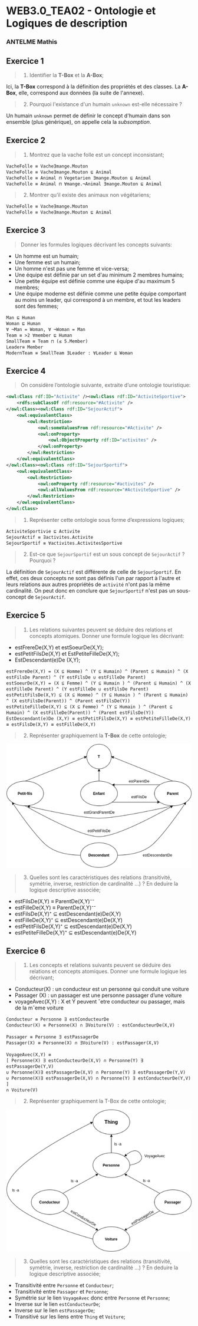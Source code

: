 # WEB3.0_TEA02 - Ontologie et Logiques de description

### ANTELME Mathis

## Exercice 1

> 1. Identifier la **T-Box** et la **A-Box**;

Ici, la **T-Box** correspond à la définition des propriétés et des classes. La **A-Box**, elle, correspond aux données (la suite de l'annexe).

> 2. Pourquoi l'existance d'un humain `unknown` est-elle nécessaire ?

Un humain `unknown` permet de définir le concept d'humain dans son ensemble (plus générique), on appelle cela la *subsomption*.

## Exercice 2

> 1. Montrez que la vache folle est un concept inconsistant;

```
VacheFolle ≡ Vache∃mange.Mouton
VacheFolle ≡ Vache∃mange.Mouton ⊑ Animal
VacheFolle ≡ Animal ⊓ Vegetarien ∃mange.Mouton ⊑ Animal
VacheFolle ≡ Animal ⊓ ∀mange.¬Animal ∃mange.Mouton ⊑ Animal
```

> 2. Montrer qu’il existe des animaux non végétariens;

```
VacheFolle ≡ Vache∃mange.Mouton
VacheFolle ≡ Vache∃mange.Mouton ⊑ Animal
```

## Exercice 3

> Donner les formules logiques décrivant les concepts suivants:

- Un homme est un humain;
- Une femme est un humain;
- Un homme n'est pas une femme et vice-versa;
- Une équipe est définie par un set d'au minimum 2 membres humains;
- Une petite équipe est définie comme une équipe d'au maximum 5 membres;
- Une équipe moderne est définie comme une petite équipe comportant au moins un leader, qui correspond à un membre, et tout les leaders sont des femmes;

```
Man ⊑ Human
Woman ⊑ Human
∀ ¬Man = Woman, ∀ ¬Woman = Man
Team ≡ >2 ∀member ⊑ Human
SmallTeam ≡ Team ⊓ (≤ 5.Member)
Leader≡ Member
ModernTeam ≡ SmallTeam ∃Leader : ∀Leader ⊑ Woman
```

## Exercice 4

> On considère l’ontologie suivante, extraite d’une ontologie touristique:

```xml
<owl:Class rdf:ID="Activite" /><owl:Class rdf:ID="ActiviteSportive">
    <rdfs:subClassOf rdf:resource="#Activite" />
</owl:Class><owl:Class rdf:ID="SejourActif">
    <owl:equivalentClass>
        <owl:Restriction>
            <owl:someValuesFrom rdf:resource="#Activite" />
            <owl:onProperty>
                <owl:ObjectProperty rdf:ID="activites" />
            </owl:onProperty>
        </owl:Restriction>
    </owl:equivalentClass>
</owl:Class><owl:Class rdf:ID="SejourSportif">
    <owl:equivalentClass>
        <owl:Restriction>
            <owl:onProperty rdf:resource="#activites" />
            <owl:allValuesFrom rdf:resource="#ActiviteSportive" />
        </owl:Restriction>
    </owl:equivalentClass>
</owl:Class>
```

> 1. Représenter cette ontologie sous forme d’expressions logiques;

```
ActiviteSportivie ⊑ Activite
SejourActif ≡ ∃activites.Activite
SejourSportif ≡ ∀activites.ActivitesSportive
```

> 2. Est-ce que `SejourSportif` est un sous concept de `SejourActif` ? Pourquoi ?

La définition de `SejourActif` est différente de celle de `SejourSportif`. En effet, ces deux concepts ne sont pas définis l'un par rapport à l'autre et leurs relations aux autres propriétés de `activité` n'ont pas la même cardinalité. On peut donc en conclure que `SejourSportif` n'est pas un sous-concept de `SejourActif`.

## Exercice 5

> 1. Les relations suivantes peuvent se déduire des relations et concepts atomiques. Donner une formule logique les décrivant:

- estFrereDe(X,Y) et estSoeurDe(X,Y);
- estPetitFilsDe(X,Y) et EstPetiteFilleDe(X,Y);
- EstDescendant(e)De (X,Y);

```
estFrereDe(X,Y) = (X ⊆ Homme) ^ (Y ⊆ Humain) ^ (Parent ⊆ Humain) ^ (X estFilsDe Parent) ^ (Y estFilsDe ∪ estFilleDe Parent)
estSoeurDe(X,Y) = (X ⊆ Femme) ^ (Y ⊆ Humain ) ^ (Parent ⊆ Humain) ^ (X estFilleDe Parent) ^ (Y estFilleDe ∪ estFilsDe Parent)
estPetitFilsDe(X,Y) ⊆ (X ⊆ Homme) ^ (Y ⊆ Humain ) ^ (Parent ⊆ Humain) ^ (X estFilsDe(Parent)) ^ (Parent estFilsDe(Y))
estPetiteFilleDe(X,Y) ⊆ (X ⊆ Femme) ^ (Y ⊆ Humain ) ^ (Parent ⊆ Humain) ^ (X estFilleDe(Parent)) ^ (Parent estFilsDe(Y))
EstDescendant(e)De (X,Y) ≡ estPetitFilsDe(X,Y) ≡ estPetiteFilleDe(X,Y) ≡ estFilsDe(X,Y) ≡ estFilleDe(X,Y)
```

> 2. Représenter graphiquement la **T-Box** de cette ontologie;

![T-Box](img/Exercice5_TBOX.png)

> 3. Quelles sont les caractéristiques des relations (transitivité, symétrie, inverse, restriction de cardinalité ...) ? En deduire la logique descriptive associée;

- estFilsDe(X,Y) ≡ ParentDe(X,Y)⁻⁻
- estFilleDe(X,Y) ≡ ParentDe(X,Y)⁻⁻
- estFilsDe(X,Y)⁺ ⊆ estDescendant(e)De(X,Y)
- estFilleDe(X,Y)⁺ ⊆ estDescendant(e)De(X,Y)
- estPetitFilsDe(X,Y)⁺ ⊆ estDescendant(e)De(X,Y)
- estPetiteFilleDe(X,Y)⁺ ⊆ estDescendant(e)De(X,Y)

## Exercice 6

> 1. Les concepts et relations suivants peuvent se déduire des relations et concepts atomiques. Donner une formule logique les décrivant;

- Conducteur(X) : un conducteur est un personne qui conduit une voiture
- Passager (X) : un passager est une personne passager d’une voiture
- voyageAvec(X,Y) : X et Y peuvent ˆetre conducteur ou passager, mais de la mˆeme voiture

```
Conducteur ≡ Personne ∃ estConducteurDe
Conducteur(X) ≡ Personne(X) ∩ ∃Voiture(V) : estConducteurDe(X,V)

Passager ≡ Personne ∃ estPassagerDe
Passager(X) ≡ Personne(X) ∩ ∃Voiture(V) : estPassager(X,V)

VoyageAvec(X,Y) ≡
[ Personne(X) ∃ estConducteurDe(X,V) ∩ Personne(Y) ∃ estPassagerDe(Y,V)
∪ Personne(X)∃ estPassagerDe(X,V) ∩ Personne(Y) ∃ estPassagerDe(Y,V)
∪ Personne(X)∃ estPassagerDe(X,V) ∩ Personne(Y) ∃ estConducteurDe(Y,V) ] 
∩ Voiture(V)
```

> 2. Représenter graphiquement la T-Box de cette ontologie;

![T-Box](img/Exercice6.png)

> 3. Quelles sont les caractéristiques des relations (transitivité, symétrie, inverse, restriction de cardinalité ...) ? En deduire la logique descriptive associée;

- Transitivité entre `Personne` et `Conducteur`;
- Transitivité entre `Passager` et `Personne`;
- Symétrie sur le lien `VoyageAvec` donc entre `Personne` et `Personne`;
- Inverse sur le lien `estConducteurDe`;
- Inverse sur le lien `estPassagerDe`;
- Transitivé sur les liens entre `Thing` et `Voiture`;